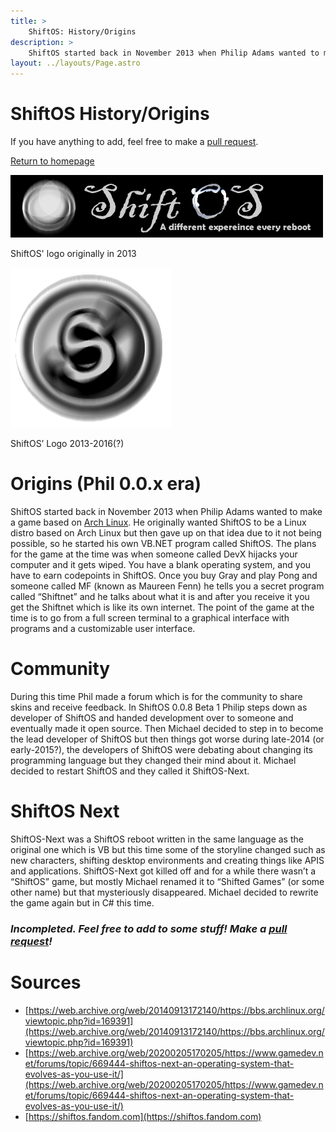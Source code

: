 ```yaml
---
title: > 
    ShiftOS: History/Origins
description: >
    ShiftOS started back in November 2013 when Philip Adams wanted to make a game based on Arch Linux. He originally wanted ShiftOS to be a Linux distro based on Arch Linux but then gave up on that idea due to it not being possible, so he started his own VB.NET program called ShiftOS.
layout: ../layouts/Page.astro
---
```


# ShiftOS History/Origins
If you have anything to add, feel free to make a [pull request](https://github.com/Alee14/shiftos-website).

[Return to homepage](/)
    
![ShiftOS Original Logo](assets/images/shiftos_arch.jpeg)
<p>ShiftOS' logo originally in 2013</p>

![ShiftOS 2013 Logo](assets/images/shiftos_phil.png)

ShiftOS’ Logo 2013-2016(?)
# Origins (Phil 0.0.x era)
ShiftOS started back in November 2013 when Philip Adams wanted to make a game based on [Arch Linux](https://web.archive.org/web/20140913172140/https://bbs.archlinux.org/viewtopic.php?id=169391). He originally wanted ShiftOS to be a Linux distro based on Arch Linux but then gave up on that idea due to it not being possible, so he started his own VB.NET program called ShiftOS. The plans for the game at the time was when someone called DevX hijacks your computer and it gets wiped. You have a blank operating system, and you have to earn codepoints in ShiftOS. Once you buy Gray and play Pong and someone called MF (known as Maureen Fenn) he tells you a secret program called “Shiftnet” and he talks about what it is and after you receive it you get the Shiftnet which is like its own internet. The point of the game at the time is to go from a full screen terminal to a graphical interface with programs and a customizable user interface.
# Community
During this time Phil made a forum which is for the community to share skins and receive feedback. In ShiftOS 0.0.8 Beta 1 Philip steps down as developer of ShiftOS and handed development over to someone and eventually made it open source. Then Michael decided to step in to become the lead developer of ShiftOS but then things got worse during late-2014 (or early-2015?), the developers of ShiftOS were debating about changing its programming language but they changed their mind about it. Michael decided to restart ShiftOS and they called it ShiftOS-Next.
# ShiftOS Next
ShiftOS-Next was a ShiftOS reboot written in the same language as the original one which is VB but this time some of the storyline changed such as new characters, shifting desktop environments and creating things like APIS and applications. ShiftOS-Next got killed off and for a while there wasn’t a “ShiftOS” game, but mostly Michael renamed it to “Shifted Games” (or some other name) but that mysteriously disappeared. Michael decided to rewrite the game again but in C# this time.
### *Incompleted. Feel free to add to some stuff! Make a [pull request](https://github.com/Alee14/shiftos-website)!*
# Sources
- [https://web.archive.org/web/20140913172140/https://bbs.archlinux.org/viewtopic.php?id=169391](https://web.archive.org/web/20140913172140/https://bbs.archlinux.org/viewtopic.php?id=169391)
- [https://web.archive.org/web/20200205170205/https://www.gamedev.net/forums/topic/669444-shiftos-next-an-operating-system-that-evolves-as-you-use-it/](https://web.archive.org/web/20200205170205/https://www.gamedev.net/forums/topic/669444-shiftos-next-an-operating-system-that-evolves-as-you-use-it/)
- [https://shiftos.fandom.com](https://shiftos.fandom.com)